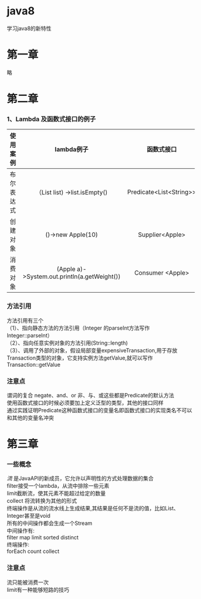 # java8
学习java8的新特性

# 第一章
略

# 第二章

### 1、Lambda 及函数式接口的例子
| 使用案例 | lambda例子 | 函数式接口 |
| :----:| :----: | :----: |
| 布尔表达式 | （List<String> list) ->list.isEmpty() | Predicate<List&lt;String>> |
| 创建对象 | ()->new Apple(10) | Supplier<Apple<j>> |
| 消费对象 | (Apple a)->System.out.println(a.getWeight()) | Consumer &lt;Apple&gt; |

### 方法引用
方法引用有三个<br>
（1）、指向静态方法的方法引用（Integer 的parseInt方法写作Integer::parseInt）<br>
（2）、指向任意实例对象的方法引用(String::length)<br>
（3）、调用了外部的对象，假设局部变量expensiveTransaction,用于存放Transaction类型的对象，它支持实例方法getValue,就可以写作Transaction::getValue<br>

### 注意点
谓词的复合 negate、and、or 非、与、或这些都是Predicate的默认方法<br>
使用函数式接口的时候必须要加上定义泛型的类型，其他的接口同样<br>
通过实践证明Predicate这种函数式接口的变量名即函数式接口的实现类名不可以和其他的变量名冲突<br>

# 第三章

### 一些概念
*流* 是JavaAPI的新成员，它允许以声明性的方式处理数据的集合<br>
filter接受一个lambda，从流中排除一些元素<br>
limit截断流，使其元素不能超过给定的数量<br>
collect 将流转换为其他的形式<br>
终端操作是从流的流水线上生成结果,其结果是任何不是流的值，比如List、Integer甚至是void<br>
所有的中间操作都会生成一个Stream<br>
中间操作有:<br>
filter map limit sorted distinct<br>
终端操作:<br>
forEach count collect <br>

### 注意点
流只能被消费一次<br>
limit有一种能够短路的技巧<br>


